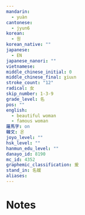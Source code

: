 ```yaml
---
mandarin:
  - yuàn
cantonese:
  - jyun6
korean:
  - 원
korean_native: ""
japanese:
  - EN
japanese_nanori: ""
vietnamese:
middle_chinese_initial: 0
middle_chinese_final: ɣiuᴇn
stroke_count: "12"
radical: 女
skip_number: 1-3-9
grade_level: 名
pos: ""
english:
  - beautiful woman
  - famous woman
羅馬字: on
韓文: 온
joyo_level: ""
hsk_level: ""
hanmun_edu_level: ""
danayo_id: 8190
mc_id: 4352
graphemic_classification: 爰
stand_in: 名媛
aliases:
---
```


# Notes
